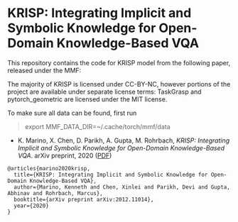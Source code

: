 # KRISP: Integrating Implicit and Symbolic Knowledge for Open-Domain Knowledge-Based VQA

This repository contains the code for KRISP model from the following paper, released under the MMF:

The majority of KRISP is licensed under CC-BY-NC, however portions of the project are available under separate license terms: TaskGrasp and pytorch\_geometric are licensed under the MIT license.

To make sure all data can be found, first run
> export MMF_DATA_DIR=~/.cache/torch/mmf/data

* K. Marino, X. Chen, D. Parikh, A. Gupta, M. Rohrbach, *KRISP: Integrating Implicit and Symbolic Knowledge for Open-Domain Knowledge-Based VQA*. arXiv preprint, 2020 ([PDF](https://arxiv.org/pdf/2012.11014))
```
@articles{marino2020krisp,
  title={KRISP: Integrating Implicit and Symbolic Knowledge for Open-Domain Knowledge-Based VQA},
  author={Marino, Kenneth and Chen, Xinlei and Parikh, Devi and Gupta, Abhinav and Rohrbach, Marcus},
  booktitle={arXiv preprint arXiv:2012.11014},
  year={2020}
}
```

